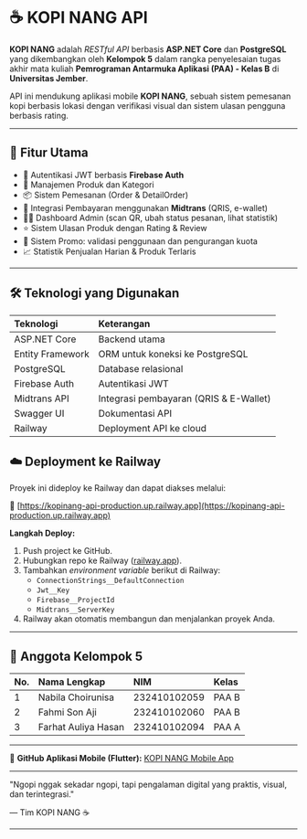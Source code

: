 # ☕ KOPI NANG API

**KOPI NANG** adalah *RESTful API* berbasis **ASP.NET Core** dan **PostgreSQL** yang dikembangkan oleh **Kelompok 5** dalam rangka penyelesaian tugas akhir mata kuliah **Pemrograman Antarmuka Aplikasi (PAA) - Kelas B** di **Universitas Jember**.

API ini mendukung aplikasi mobile **KOPI NANG**, sebuah sistem pemesanan kopi berbasis lokasi dengan verifikasi visual dan sistem ulasan pengguna berbasis rating.

-----

## 📌 Fitur Utama

  * 🔐 Autentikasi JWT berbasis **Firebase Auth**
  * 🛒 Manajemen Produk dan Kategori
  * 📦 Sistem Pemesanan (Order & DetailOrder)
  * 🧾 Integrasi Pembayaran menggunakan **Midtrans** (QRIS, e-wallet)
  * 🧑‍🍳 Dashboard Admin (scan QR, ubah status pesanan, lihat statistik)
  * ⭐ Sistem Ulasan Produk dengan Rating & Review
  * 🎁 Sistem Promo: validasi penggunaan dan pengurangan kuota
  * 📈 Statistik Penjualan Harian & Produk Terlaris

-----

## 🛠️ Teknologi yang Digunakan

| Teknologi         | Keterangan                                 |
| :---------------- | :----------------------------------------- |
| ASP.NET Core      | Backend utama                              |
| Entity Framework  | ORM untuk koneksi ke PostgreSQL            |
| PostgreSQL        | Database relasional                        |
| Firebase Auth     | Autentikasi JWT                            |
| Midtrans API      | Integrasi pembayaran (QRIS & E-Wallet)    |
| Swagger UI        | Dokumentasi API                            |
| Railway           | Deployment API ke cloud                    |



## ☁️ Deployment ke Railway

Proyek ini dideploy ke Railway dan dapat diakses melalui:

🔗 [https://kopinang-api-production.up.railway.app](https://kopinang-api-production.up.railway.app)

**Langkah Deploy:**

1.  Push project ke GitHub.
2.  Hubungkan repo ke Railway ([railway.app](https://railway.app/)).
3.  Tambahkan *environment variable* berikut di Railway:
      * `ConnectionStrings__DefaultConnection`
      * `Jwt__Key`
      * `Firebase__ProjectId`
      * `Midtrans__ServerKey`
4.  Railway akan otomatis membangun dan menjalankan proyek Anda.

-----

## 👥 Anggota Kelompok 5

| No. | Nama Lengkap        | NIM          | Kelas   |
| :-- | :------------------ | :----------- | :------ |
| 1   | Nabila Choirunisa   | 232410102059 | PAA B   |
| 2   | Fahmi Son Aji       | 232410102060 | PAA B   |
| 3   | Farhat Auliya Hasan | 232410102094 | PAA A   |

-----

🐙 **GitHub Aplikasi Mobile (Flutter):** [KOPI NANG Mobile App](https://github.com/nabilagx/aplikasi-kopi-nang.git)

-----

"Ngopi nggak sekadar ngopi, tapi pengalaman digital yang praktis, visual, dan terintegrasi."

— Tim KOPI NANG ☕

-----
